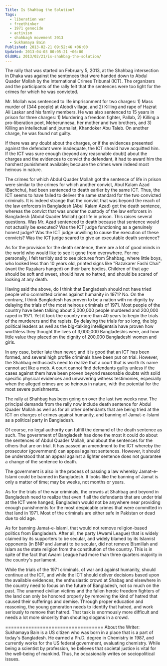 ```yaml
---
Title: Is Shahbag the Solution?
Tags:
  - liberation war
  - freethinker
  - 1971 genocide
  - activism
  - shahbagh movement 2013
  - Sukhamaya Bain
Published: 2013-02-21 09:52:46 +06:00
Updated: 2013-04-03 00:05:21 +06:00
OldURL: 2013/02/21/is-shahbag-the-solution/
---
```


The rally that was started on February 5, 2013, at the Shahbag intersection in Dhaka was against the sentences that were handed down to Abdul Quader Mollah by the International Crimes Tribunal (ICT). The organizers and the participants of the rally felt that the sentences were too light for the crimes for which he was convicted.

Mr. Mollah was sentenced to life imprisonment for two charges: 1) Mass murder of (344 people) at Alobdi village, and 2) Killing and rape of Hazrat Ali Laskar and his family members. He was also sentenced to 15 years in prison for three charges: 1) Murdering a freedom fighter, Pallab, 2) Killing a pro-liberation poet, Meherunnesa, her mother and two brothers, and 3) Killing an intellectual and journalist, Khandoker Abu Taleb. On another charge, he was found not guilty.

If there was any doubt about the charges, or if the evidences presented against the defendant were inadequate, the ICT should have acquitted him. If the ICT was sure enough (beyond any reasonable doubt) about the charges and the evidences to convict the defendant, it had to award him the harshest punishment available; because the crimes were indeed most heinous in nature.

The crimes for which Abdul Quader Mollah got the sentence of life in prison were similar to the crimes for which another convict, Abul Kalam Azad (Bachchu), had been sentenced to death earlier by the same ICT. Thus, the ICT seems to have failed to deliver the same standard for the two convicted criminals. It is indeed strange that the convict that was beyond the reach of the law enforcers in Bangladesh (Abul Kalam Azad) got the death sentence, whereas the convict that was under the custody of the law enforcers in Bangladesh (Abdul Quader Mollah) got life in prison. This raises several questions. Was Mr. Azad sentenced to death because that sentence would not actually be executed? Was the ICT judge functioning as a genuinely honest judge? Was the ICT judge unwilling to cause the execution of these convicts? Was the ICT judge scared to give an executable death sentence?

As for the provision for the death sentence, there are a lot of good minds in the world who would like to see it gone from everywhere. For me personally, I felt terribly sad to see pictures from Shahbag, where little boys, who looked less than 10 years old, printed signs like "Razakarer Fashi Chai" (want the Razakars hanged) on their bare bodies. Children of that age should be soft and sweet, should have no hatred, and should be scared of looking at any death.

Having said the above, do I think that Bangladesh should not have tried people who committed crimes against humanity in 1971? No. On the contrary, I think Bangladesh has proven to be a nation with no dignity by delaying the trials of the most heinous criminals of 1971. Most people of the country have been talking about 3,000,000 people murdered and 200,000 raped in 1971. Yet it took the country more than 40 years to begin the trials of the murderers and the rapists. By delaying the trials for so long, the big political leaders as well as the big-talking intelligentsia have proven how worthless they thought the lives of 3,000,000 Bangladeshis were, and how little value they placed on the dignity of 200,000 Bangladeshi women and girls.

In any case, better late than never; and it is good that an ICT has been formed, and several high profile criminals have been put on trial. However, the Shahbag enthusiasts need to realize that a court that is worth its name cannot act like a mob. A court cannot find defendants guilty unless if the cases against them have been proven beyond reasonable doubts with solid specific physical evidences and unwavering witness testimonies, especially when the alleged crimes are so heinous in nature, with the potential for the most severe punishments.

The rally at Shahbag has been going on over the last two weeks now. The principal demands from the rally now include death sentence for Abdul Quader Mollah as well as for all other defendants that are being tried at the ICT on charges of crimes against humanity, and banning of Jamat-e-Islami as a political party in Bangladesh.

Of course, no legal authority can fulfill the demand of the death sentence as such. The government of Bangladesh has done the most it could do about the sentences of Abdul Quader Mollah, and about the sentences for the others that are on trial. It has passed an amendment to the ICT whereby the prosecutor (government) can appeal against sentences. However, it should be understood that an appeal against a lighter sentence does not guarantee a change of the sentence to death.

The government is also in the process of passing a law whereby Jamat-e-Islami could be banned in Bangladesh. It looks like the banning of Jamat is only a matter of time; may be weeks, not months or years.

As for the trials of the war criminals, the crowds at Shahbag and beyond in Bangladesh need to realize that even if all the defendants that are under trial at the ICT were hanged, Bangladesh would not be anywhere near providing enough punishments for the most despicable crimes that were committed in that land in 1971. Most of the criminals are either safe in Pakistan or dead due to old age.

As for banning Jamat-e-Islami, that would not remove religion-based politics from Bangladesh. After all, the party (Awami League) that is widely claimed by its supporters to be secular, and widely blamed by its Islamist opponents (in BNP and Jamat) to be secular, did not remove Bismillah and Islam as the state religion from the constitution of the country. This is in spite of the fact that Awami League had more than three quarters majority in the country's parliament.

While the trials of the 1971 criminals, of war and against humanity, should continue at the ICT, and while the ICT should deliver decisions based upon the available evidences, the enthusiastic crowd at Shabag and elsewhere in the country need to focus on the future of Bangladesh, not so much on the past. The unarmed civilian victims and the fallen heroic freedom fighters of the land can only be honored properly by removing the kind of hatred that caused their sufferings and demise. Through proper education and reasoning, the young generation needs to identify that hatred, and work seriously to remove that hatred. That task is enormously more difficult and needs a lot more sincerity than shouting slogans in a crowd.


==================================
About the Writer: Sukhamaya Bain is a US citizen who was born in a place that is a part of today's Bangladesh. He earned a Ph.D. degree in Chemistry in 1987, and currently works for the US federal government, evaluating chemistry. While being a scientist by profession, he believes that societal justice is vital for the well-being of mankind. Thus, he occasionally writes on sociopolitical issues.
